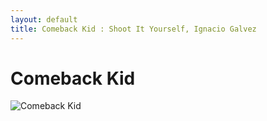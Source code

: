 ```yaml
---
layout: default
title: Comeback Kid : Shoot It Yourself, Ignacio Galvez
---
```


# Comeback Kid

![Comeback Kid](http://assets.farmhouse.co/publishing/1-shoot-it-yourself/images/comeback-kid-1.jpg)
